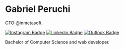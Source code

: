 # Gabriel Peruchi 

CTO @inmetasoft.

[![Instagram Badge](https://img.shields.io/badge/Instagram-1DA1F2?style=flat-square&logo=instagram&logoColor=white)](https://www.instagram.com/gabriel_peruch) 
[![Linkedin Badge](https://img.shields.io/badge/LinkedIn-0077B5?style=flat-square&logo=linkedin&logoColor=white)](https://www.linkedin.com/in/gabriel-peruchi-a29500107)
[![Outlook Badge](https://img.shields.io/badge/Microsoft_Outlook-0078D4?style=flat-square&logo=microsoft-outlook&logoColor=white)](mailto:gabriel-peruchi@hotmail.com)

Bachelor of Computer Science and web developer.
